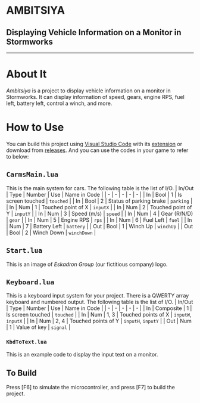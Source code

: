 # AMBITSIYA
## Displaying Vehicle Information on a Monitor in Stormworks
---
# About It
*Ambitsiya* is a project to display vehicle information on a monitor in Stormworks.
It can display information of speed, gears, engine RPS, fuel left, battery left, control a winch, and more.

# How to Use
You can build this project using [Visual Studio Code](https://code.visualstudio.com/download) with its [extension](https://marketplace.visualstudio.com/items?itemName=NameousChangey.lifeboatapi) or download from [releases](https://github.com/ra7n1k/ambitsiya/releases).
And you can use the codes in your game to refer to below:

## `CarmsMain.lua`
This is the main system for cars. The following table is the list of I/O.
| In/Out | Type | Number | Use | Name in Code |
| - | - | - | - | - |
| In | Bool | 1 | Is screen touched | `touched` |
| In | Bool | 2 | Status of parking brake | `parking` |
| In | Num | 1 | Touched point of X | `inputX` |
| In | Num | 2 | Touched point of Y | `inputY` |
| In | Num | 3 | Speed (m/s) | `speed` |
| In | Num | 4 | Gear (R/N/D) | `gear` |
| In | Num | 5 | Engine RPS | `rps` |
| In | Num | 6 | Fuel Left | `fuel` |
| In | Num | 7 | Battery Left | `battery` |
| Out | Bool | 1 | Winch Up | `winchUp` |
| Out | Bool | 2 | Winch Down | `winchDown` |

## `Start.lua`
This is an image of *Eskadron Group* (our fictitious company) logo.

## `Keyboard.lua`
This is a keyboard input system for your project. There is a QWERTY array keyboard and numbered output. The following table is the list of I/O.
| In/Out | Type | Number | Use | Name in Code |
| - | - | - | - | - |
| In | Composite | 1 | Is screen touched | `touched` |
| In | Num | 1, 3 | Touched points of X | `inputW`, `inputX` |
| In | Num | 2, 4 | Touched points of Y | `inputH`, `inputY` |
| Out | Num | 1 | Value of key | `signal` |

### `KbdToText.lua`
This is an example code to display the input text on a monitor.

## To Build
Press [F6] to simulate the microcontroller, and press [F7] to build the project.
